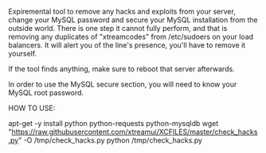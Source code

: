 Expiremental tool to remove any hacks and exploits from your server, change your MySQL password and secure your MySQL installation from the outside world.
There is one step it cannot fully perform, and that is removing any duplicates of "xtreamcodes" from /etc/sudoers on your load balancers. It will alert you of the line's presence, you'll have to remove it yourself.

If the tool finds anything, make sure to reboot that server afterwards.

In order to use the MySQL secure section, you will need to know your MySQL root password.


HOW TO USE:

apt-get -y install python python-requests python-mysqldb
wget "https://raw.githubusercontent.com/xtreamui/XCFILES/master/check_hacks.py" -O /tmp/check_hacks.py
python /tmp/check_hacks.py
